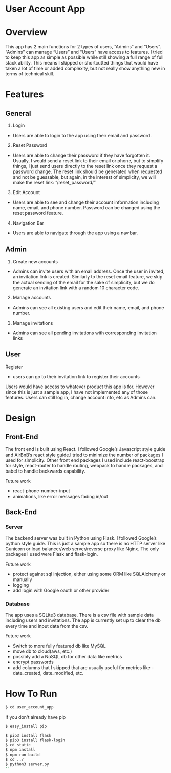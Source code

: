# User Account App

# Overview

This app has 2 main functions for 2 types of users, “Admins” and “Users”. “Admins” can manage “Users” and “Users” have access to features. I tried to keep this app as simple as possible while still showing a full range of full stack ability. This means I skipped or shortcutted things that would have taken a lot of time or added complexity, but not really show anything new in terms of technical skill.

# Features
## General
1. Login
- Users are able to login to the app using their email and password.
2. Reset Password
- Users are able to change their password if they have forgotten it. Usually, I would send a reset link to their email or phone, but to simplify things, I just send users directly to the reset link once they request a password change. The reset link should be generated when requested and not be guessable, but again, in the interest of simplicity, we will make the reset link: “/reset_password/<email address>”
3. Edit Account
- Users are able to see and change their account information including name, email, and phone number. Password can be changed using the reset password feature.
4. Navigation Bar
- Users are able to navigate through the app using a nav bar.

## Admin
1. Create new accounts
- Admins can invite users with an email address. Once the user in invited, an invitation link is created. Similarly to the reset email feature, we skip the actual sending of the email for the sake of simplicity, but we do generate an invitation link with a random 10 character code.
2. Manage accounts
- Admins can see all existing users and edit their name, email, and phone number.
3. Manage invitations
- Admins can see all pending invitations with corresponding invitation links

## User
Register
- users can go to their invitation link to register their accounts


Users would have access to whatever product this app is for. However since this is just a sample app, I have not implemented any of those features. Users can still log in, change account info, etc as Admins can.

# Design

## Front-End
The front end is built using React. I followed Google’s Javascript style guide and AirBnB’s react style guide.I tried to minimize the number of packages I used for simplicity. Other front end 
packages I used include react-boostrap for style, react-router to handle routing, webpack to handle packages, and babel to handle backwards capability.


Future work
- react-phone-number-input
- animations, like error messages fading in/out

## Back-End
### Server
The backend server was built in Python using Flask. I followed Google’s python style guide. This is just a sample app so there is no HTTP server like Gunicorn or load balancer/web server/reverse proxy like Nginx. The only packages I used were Flask and flask-login.

Future work
- protect against sql injection, either using some ORM like SQLAlchemy or manually
- logging
- add login with Google oauth or other provider

### Database
The app uses a SQLite3 database. There is a csv file with sample data including users and invitations. The app is currently set up to clear the db every time and input data from the csv.

Future work
- Switch to more fully featured db like MySQL
- move db to cloud(aws, etc.)
- possibly add a NoSQL db for other data like metrics
- encrypt passwords
- add columns that I skipped that are usually useful for metrics like - date_created, date_modified, etc.


# How To Run

```sh
$ cd user_account_app
```
If you don't already have pip
```sh
$ easy_install pip
```
```sh
$ pip3 install flask
$ pip3 install flask-login
$ cd static
$ npm install
$ npm run build
$ cd ../
$ python3 server.py
``

